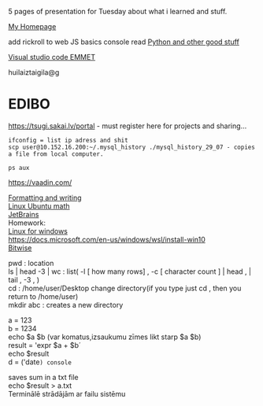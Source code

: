 5 pages of presentation for Tuesday about what i learned and stuff.  



[My Homepage](https://drumich.github.io)   

add rickroll to web
JS basics console read
[Python and other good stuff](https://github.com/vinta/awesome-python#readme)  

[Visual studio code EMMET](https://code.visualstudio.com/docs/editor/emmet)  

 
 huilaiztaigila@g

# EDIBO
https://tsugi.sakai.lv/portal - must register here for projects and sharing...
```
ifconfig = list ip adress and shit
scp user@10.152.16.200:~/.mysql_history ./mysql_history_29_07 - copies a file from local computer.

ps aux
```
https://vaadin.com/

[Formatting and writing](https://help.github.com/en/github/writing-on-github/basic-writing-and-formatting-syntax)       
[Linux Ubuntu math](https://vitux.com/how-to-do-basic-math-in-linux-command-line/)  
[JetBrains](https://www.jetbrains.com/)     
Homework:  
[Linux for windows](https://www.pcworld.com/article/2955460/dual-booting-linux-with-windows-what-you-need-to-know.html)   
https://docs.microsoft.com/en-us/windows/wsl/install-win10  
[Bitwise](https://en.wikipedia.org/wiki/Bitwise_operation)


pwd  : location  
ls | head -3 | wc : list( -l [ how many rows] , -c [ character count ]  | head , | tail , -3 , )     
cd  : /home/user/Desktop change directory(if you type just cd , then you return to /home/user)    
mkdir abc : creates a new directory   
    
a = 123     
b = 1234     
echo $a $b (var komatus,izsaukumu zīmes likt starp $a $b)  
result = 'expr $a + $b´     
echo $result    
d = ('date`) console    
`   


saves sum in a txt file     
echo $result > a.txt    
Terminālē strādājām ar failu sistēmu


